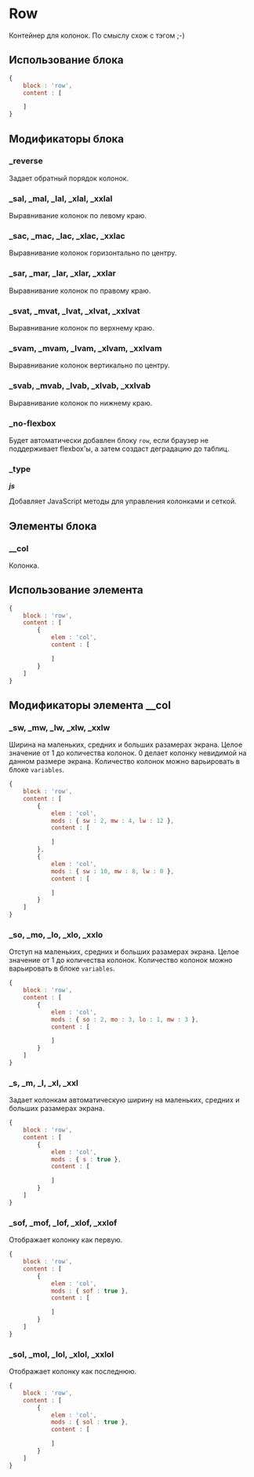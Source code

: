 # Row

Контейнер для колонок. По смыслу схож с тэгом <tr> ;-)

## Использование блока

``` js
{
    block : 'row',
    content : [

    ]
}
```

## Модификаторы блока

### _reverse

Задает обратный порядок колонок.

### _sal, _mal, _lal, _xlal, _xxlal

Выравнивание колонок по левому краю.

### _sac, _mac, _lac, _xlac, _xxlac

Выравнивание колонок горизонтально по центру.

### _sar, _mar, _lar, _xlar, _xxlar

Выравнивание колонок по правому краю.

### _svat, _mvat, _lvat, _xlvat, _xxlvat

Выравнивание колонок по верхнему краю.

### _svam, _mvam, _lvam, _xlvam, _xxlvam

Выравнивание колонок вертикально по центру.

### _svab, _mvab, _lvab, _xlvab, _xxlvab

Выравнивание колонок по нижнему краю.

### _no-flexbox

Будет автоматически добавлен блоку `row`, если браузер не поддерживает flexbox'ы, а затем
создаст деградацию до таблиц.

### _type

***js***

Добавляет JavaScript методы для управления колонками и сеткой.

## Элементы блока

### __col

Колонка.

## Использование элемента

``` js
{
    block : 'row',
    content : [
        {
            elem : 'col',
            content : [

            ]
        }
    ]
}
```

## Модификаторы элемента __col

### _sw, _mw, _lw, _xlw, _xxlw

Ширина на маленьких, средних и больших разамерах экрана. Целое значение от 1 до количества колонок.
0 делает колонку невидимой на данном размере экрана. Количество колонок можно варьировать в блоке `variables`.

``` js
{
    block : 'row',
    content : [
        {
            elem : 'col',
            mods : { sw : 2, mw : 4, lw : 12 },
            content : [

            ]
        },
        {
            elem : 'col',
            mods : { sw : 10, mw : 8, lw : 0 },
            content : [

            ]
        }
    ]
}
```

### _so, _mo, _lo, _xlo, _xxlo

Отступ на маленьких, средних и больших разамерах экрана. Целое значение от 1 до количества колонок.
Количество колонок можно варьировать в блоке `variables`.

``` js
{
    block : 'row',
    content : [
        {
            elem : 'col',
            mods : { so : 2, mo : 3, lo : 1, mw : 3 },
            content : [

            ]
        }
    ]
}
```

### _s, _m, _l, _xl, _xxl

Задает колонкам автоматическую ширину на маленьких, средних и больших разамерах экрана.

``` js
{
    block : 'row',
    content : [
        {
            elem : 'col',
            mods : { s : true },
            content : [

            ]
        }
    ]
}
```

### _sof, _mof, _lof, _xlof, _xxlof

Отображает колонку как первую.

``` js
{
    block : 'row',
    content : [
        {
            elem : 'col',
            mods : { sof : true },
            content : [

            ]
        }
    ]
}
```

### _sol, _mol, _lol, _xlol, _xxlol

Отображает колонку как последнюю.

``` js
{
    block : 'row',
    content : [
        {
            elem : 'col',
            mods : { sol : true },
            content : [

            ]
        }
    ]
}
```
